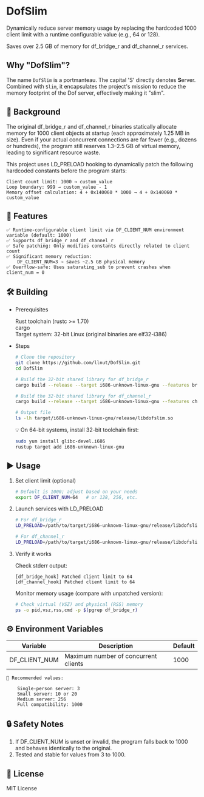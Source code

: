 # DofSlim

Dynamically reduce server memory usage by replacing the hardcoded 1000 client limit with a runtime configurable value (e.g., 64 or 128).

Saves over 2.5 GB of memory for df_bridge_r and df_channel_r services.

## Why "DofSlim"?

The name `DofSlim` is a portmanteau. The capital 'S' directly denotes **S**erver. Combined with `Slim`, it encapsulates the project's mission to reduce the memory footprint of the Dof server, effectively making it "slim".

## 📌 Background

The original df_bridge_r and df_channel_r binaries statically allocate memory for 1000 client objects at startup (each approximately 1.25 MB in size). Even if your actual concurrent connections are far fewer (e.g., dozens or hundreds), the program still reserves 1.3–2.5 GB of virtual memory, leading to significant resource waste.

This project uses LD_PRELOAD hooking to dynamically patch the following hardcoded constants before the program starts:

    Client count limit: 1000 → custom_value
    Loop boundary: 999 → custom_value - 1
    Memory offset calculation: 4 + 0x140060 * 1000 → 4 + 0x140060 * custom_value

## 🚀 Features

    ✅ Runtime-configurable client limit via DF_CLIENT_NUM environment variable (default: 1000)
    ✅ Supports df_bridge_r and df_channel_r
    ✅ Safe patching: Only modifies constants directly related to client count
    ✅ Significant memory reduction:
        DF_CLIENT_NUM=3 → saves ~2.5 GB physical memory
    ✅ Overflow-safe: Uses saturating_sub to prevent crashes when client_num = 0

## 🛠️ Building

* Prerequisites

    Rust toolchain (rustc >= 1.70)  
    cargo  
    Target system: 32-bit Linux (original binaries are elf32-i386)

* Steps

    ```bash
    # Clone the repository
    git clone https://github.com/llnut/DofSlim.git
    cd DofSlim

    # Build the 32-bit shared library for df_bridge_r
    cargo build --release --target i686-unknown-linux-gnu --features bridge

    # Build the 32-bit shared library for df_channel_r
    cargo build --release --target i686-unknown-linux-gnu --features channel

    # Output file
    ls -lh target/i686-unknown-linux-gnu/release/libdofslim.so
    ```

    💡 On 64-bit systems, install 32-bit toolchain first:

    ```bash
    sudo yum install glibc-devel.i686
    rustup target add i686-unknown-linux-gnu
    ```

## ▶️ Usage
1. Set client limit (optional)

    ```bash
    # Default is 1000; adjust based on your needs
    export DF_CLIENT_NUM=64   # or 128, 256, etc.
    ```

2. Launch services with LD_PRELOAD

    ```bash
    # For df_bridge_r
    LD_PRELOAD=/path/to/target/i686-unknown-linux-gnu/release/libdofslim.so ./df_bridge_r

    # For df_channel_r
    LD_PRELOAD=/path/to/target/i686-unknown-linux-gnu/release/libdofslim.so ./df_channel_r
    ```

3. Verify it works

    Check stderr output:

    ```text
    [df_bridge_hook] Patched client limit to 64
    [df_channel_hook] Patched client limit to 64
    ```

    Monitor memory usage (compare with unpatched version):

    ```bash
    # Check virtual (VSZ) and physical (RSS) memory
    ps -o pid,vsz,rss,cmd -p $(pgrep df_bridge_r)
    ```

## ⚙️ Environment Variables

|Variable|Description|Default|
|---|---|---|
|DF_CLIENT_NUM|Maximum number of concurrent clients|1000|

    📝 Recommended values:

        Single-person server: 3
        Small server: 10 or 20
        Medium server: 256
        Full compatibility: 1000

## 🔒 Safety Notes

1. If DF_CLIENT_NUM is unset or invalid, the program falls back to 1000 and behaves identically to the original.
2. Tested and stable for values from 3 to 1000.

## 📄 License

MIT License
